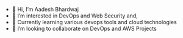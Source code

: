 - 👋 Hi, I’m Aadesh Bhardwaj
- 👀 I’m interested in DevOps and Web Security and,
- 🌱 Currently learning various devops tools and cloud technologies
- 💞️ I’m looking to collaborate on DevOps and AWS Projects

<!-- - 📫 How to reach me ... -->

<!---
AadeshBhardwaj/AadeshBhardwaj is a ✨ special ✨ repository because its `README.md` (this file) appears on your GitHub profile.
You can click the Preview link to take a look at your changes.
--->
